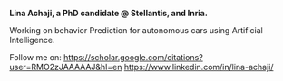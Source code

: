 <b>Lina Achaji, a PhD candidate @ Stellantis, and Inria.</b>

Working on behavior Prediction for autonomous cars using Artificial Intelligence.


Follow me on:
https://scholar.google.com/citations?user=RMO2zJAAAAAJ&hl=en
https://www.linkedin.com/in/lina-achaji/
